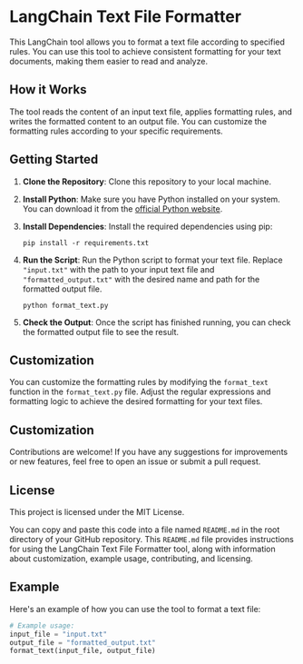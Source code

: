 # LangChain Text File Formatter

This LangChain tool allows you to format a text file according to specified rules. You can use this tool to achieve consistent formatting for your text documents, making them easier to read and analyze.

## How it Works

The tool reads the content of an input text file, applies formatting rules, and writes the formatted content to an output file. You can customize the formatting rules according to your specific requirements.

## Getting Started

1. **Clone the Repository**: Clone this repository to your local machine.

2. **Install Python**: Make sure you have Python installed on your system. You can download it from the [official Python website](https://www.python.org/downloads/).

3. **Install Dependencies**: Install the required dependencies using pip:

    ```
    pip install -r requirements.txt
    ```

4. **Run the Script**: Run the Python script to format your text file. Replace `"input.txt"` with the path to your input text file and `"formatted_output.txt"` with the desired name and path for the formatted output file.

    ```
    python format_text.py
    ```

5. **Check the Output**: Once the script has finished running, you can check the formatted output file to see the result.

## Customization

You can customize the formatting rules by modifying the `format_text` function in the `format_text.py` file. Adjust the regular expressions and formatting logic to achieve the desired formatting for your text files.

## Customization
Contributions are welcome! If you have any suggestions for improvements or new features, feel free to open an issue or submit a pull request.


## License
This project is licensed under the MIT License.



You can copy and paste this code into a file named `README.md` in the root directory of your GitHub repository. This `README.md` file provides instructions for using the LangChain Text File Formatter tool, along with information about customization, example usage, contributing, and licensing.


## Example

Here's an example of how you can use the tool to format a text file:

```python
# Example usage:
input_file = "input.txt"
output_file = "formatted_output.txt"
format_text(input_file, output_file) 



